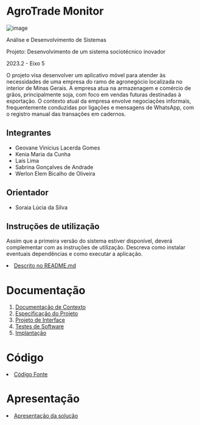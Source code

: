 # AgroTrade Monitor

![image](https://github.com/ICEI-PUC-Minas-PMV-ADS/pmv-ads-2023-2-e5-proj-empext-t2-projAgronegocio/assets/32153247/6008aa1c-fdb7-4fc5-893e-e285db0e699e)

Análise e Desenvolvimento de Sistemas

Projeto: Desenvolvimento de um sistema sociotécnico inovador

2023.2 - Eixo 5

O projeto visa desenvolver um aplicativo móvel para atender às necessidades de uma empresa do ramo de agronegócio localizada no interior de Minas Gerais. A empresa atua na armazenagem e comércio de grãos, principalmente soja, com foco em vendas futuras destinadas à exportação. O contexto atual da empresa envolve negociações informais, frequentemente conduzidas por ligações e mensagens de WhatsApp, com o registro manual das transações em cadernos.

## Integrantes

* Geovane Vinicius Lacerda Gomes
* Kenia Maria da Cunha
* Laís Lima
* Sabrina Gonçalves de Andrade
* Werlon Elem Bicalho de Oliveira

## Orientador

* Soraia Lúcia da Silva

## Instruções de utilização

Assim que a primeira versão do sistema estiver disponível, deverá complementar com as instruções de utilização. Descreva como instalar eventuais dependências e como executar a aplicação.

<li><a href="https://github.com/ICEI-PUC-Minas-PMV-ADS/pmv-ads-2023-2-e5-proj-empext-t2-projAgronegocio/blob/main/src/README.md"> Descrito no README.md</a></li>

# Documentação

<ol>
<li><a href="docs/01-Documentação de Contexto.md"> Documentação de Contexto</a></li>
<li><a href="docs/02-Especificação do Projeto.md"> Especificação do Projeto</a></li>
<li><a href="docs/03-Projeto de Interface.md"> Projeto de Interface</a></li>
<li><a href="docs/04-Testes de Software.md"> Testes de Software</a></li>
<li><a href="docs/05-Implantação.md"> Implantação</a></li>
</ol>

# Código

<li><a href="https://github.com/ICEI-PUC-Minas-PMV-ADS/pmv-ads-2023-2-e5-proj-empext-t2-projAgronegocio/tree/main/src"> Código Fonte</a></li>

# Apresentação

<li><a href="presentation/README.md"> Apresentação da solução</a></li>
